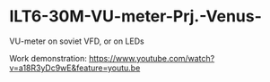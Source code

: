 # ILT6-30M-VU-meter-Prj.-Venus-
VU-meter on soviet VFD, or on LEDs

Work demonstration: https://www.youtube.com/watch?v=a18R3yDc9wE&feature=youtu.be

